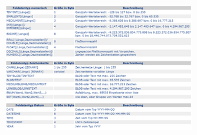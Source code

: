![](https://raw.githubusercontent.com/ICH-BIN-HXM/images/main/pictures_Obsidian/Datenbanken_Datentyp_MySQL.png) 
